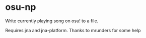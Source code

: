 osu-np
======

Write currently playing song on osu! to a file.


Requires jna and jna-platform.
Thanks to mrunders for some help
